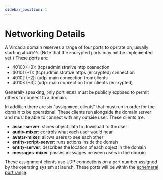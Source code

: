 ```yaml
---
sidebar_position: 1
---
```


# Networking Details

A Vircadia domain reserves a range of four ports to operate on, usually starting at `40100`. (Note that the encrypted ports may not be implemented yet.) These ports are:

- 40100 (+0): (tcp) administrative http connection
- 40101 (+1): (tcp) administrative https (encrypted) connection
- 40102 (+2): (udp) main connection from clients
- 40103 (+3): (udp) main connection from clients (encrypted)

Generally speaking, only port `40102` must be publicly exposed to permit others to connect to a domain.

In addition there are six "assignment clients" that must run in order for the domain to be operational. These clients run alongside the domain server and must be able to connect with any outside user. These clients are:

- **asset-server**: stores object data to download to the user
- **audio-mixer**: controls what each user would hear
- **avatar-mixer**: allows users to see each other
- **entity-script-server**: runs actions inside the domain
- **entity-server**: describes the location of each object in the domain
- **messages-mixer**: passes messages between users in the domain

These assignment clients use UDP connections on a port number assigned by the operating system at launch. These ports will be within the [ephemeral port range](https://en.wikipedia.org/wiki/Ephemeral_port).